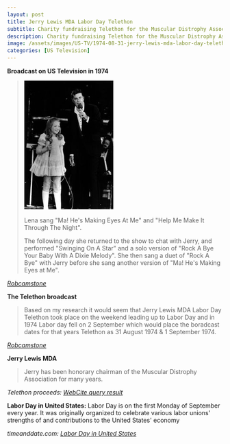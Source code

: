 ```yaml
---
layout: post
title: Jerry Lewis MDA Labor Day Telethon
subtitle: Charity fundraising Telethon for the Muscular Distrophy Association
description: Charity fundraising Telethon for the Muscular Distrophy Association
image: /assets/images/US-TV/1974-08-31-jerry-lewis-mda-labor-day-telethon-200x200.png
categories: [US Television]
---
```


**Broadcast on US Television in 1974**
> ![](/assets/images/US-TV/1974-08-31-jerry-lewis-mda-labor-day-telethon.jpg)
>
> Lena sang "Ma! He's Making Eyes At Me" and "Help Me Make It Through The Night".
>
> The following day she returned to the show to chat with Jerry, and performed "Swinging On A Star" and a solo version of "Rock A Bye Your Baby With A Dixie Melody". She then sang a duet of "Rock A Bye" with Jerry before she sang another version of "Ma! He's Making Eyes at Me".

<cite>[Robcamstone](https://github.com/fanzoflenazavaroni)</cite>

**The Telethon broadcast**
> Based on my research it would seem that Jerry Lewis MDA Labor Day Telethon took place on the weekend leading up to Labor Day and in 1974 Labor day fell on 2 September which would place the boradcast dates for that years Telethon as 31 August 1974 & 1 September 1974.

<cite>[Robcamstone](https://github.com/fanzoflenazavaroni)</cite>

**Jerry Lewis MDA**
> Jerry has been honorary chairman of the Muscular Distrophy Association for many years.

<cite>Telethon proceeds: [WebCite query result](http://www.webcitation.org/5knut3p0h)</cite>

**Labor Day in United States:** Labor Day is on the first Monday of September every year. It was originally organized to celebrate various labor unions' strengths of and contributions to the United States' economy

<cite>timeanddate.com: [Labor Day in United States](https://www.timeanddate.com/holidays/us/labor-day)</cite>

<style>
.dt-published {display: none;}
.post-meta:after {content: "31 August 1974 & 1 September 1974";}
.height-adjust1 {width:auto; height:350px;}
.height-adjust2 {width:auto; height:307px;}
</style>
